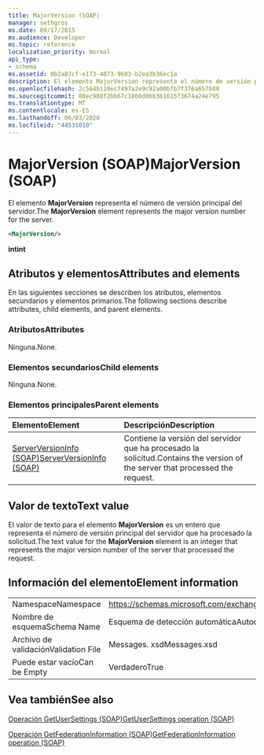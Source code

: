 ```yaml
---
title: MajorVersion (SOAP)
manager: sethgros
ms.date: 09/17/2015
ms.audience: Developer
ms.topic: reference
localization_priority: Normal
api_type:
- schema
ms.assetid: 0b2a83cf-e173-4073-9603-b2ea3b36ec1a
description: El elemento MajorVersion representa el número de versión principal del servidor.
ms.openlocfilehash: 2c564b110ec7497a2e9c92a00bfb7f376a657849
ms.sourcegitcommit: 88ec988f2bb67c1866d06b361615f3674a24e795
ms.translationtype: MT
ms.contentlocale: es-ES
ms.lasthandoff: 06/03/2020
ms.locfileid: "44531010"
---
```

# <a name="majorversion-soap"></a><span data-ttu-id="d141a-103">MajorVersion (SOAP)</span><span class="sxs-lookup"><span data-stu-id="d141a-103">MajorVersion (SOAP)</span></span>

<span data-ttu-id="d141a-104">El elemento **MajorVersion** representa el número de versión principal del servidor.</span><span class="sxs-lookup"><span data-stu-id="d141a-104">The **MajorVersion** element represents the major version number for the server.</span></span> 
  
```XML
<MajorVersion/>
```

 <span data-ttu-id="d141a-105">**int**</span><span class="sxs-lookup"><span data-stu-id="d141a-105">**int**</span></span>
## <a name="attributes-and-elements"></a><span data-ttu-id="d141a-106">Atributos y elementos</span><span class="sxs-lookup"><span data-stu-id="d141a-106">Attributes and elements</span></span>

<span data-ttu-id="d141a-107">En las siguientes secciones se describen los atributos, elementos secundarios y elementos primarios.</span><span class="sxs-lookup"><span data-stu-id="d141a-107">The following sections describe attributes, child elements, and parent elements.</span></span>
  
### <a name="attributes"></a><span data-ttu-id="d141a-108">Atributos</span><span class="sxs-lookup"><span data-stu-id="d141a-108">Attributes</span></span>

<span data-ttu-id="d141a-109">Ninguna.</span><span class="sxs-lookup"><span data-stu-id="d141a-109">None.</span></span>
  
### <a name="child-elements"></a><span data-ttu-id="d141a-110">Elementos secundarios</span><span class="sxs-lookup"><span data-stu-id="d141a-110">Child elements</span></span>

<span data-ttu-id="d141a-111">Ninguna.</span><span class="sxs-lookup"><span data-stu-id="d141a-111">None.</span></span>
  
### <a name="parent-elements"></a><span data-ttu-id="d141a-112">Elementos principales</span><span class="sxs-lookup"><span data-stu-id="d141a-112">Parent elements</span></span>

|<span data-ttu-id="d141a-113">**Elemento**</span><span class="sxs-lookup"><span data-stu-id="d141a-113">**Element**</span></span>|<span data-ttu-id="d141a-114">**Descripción**</span><span class="sxs-lookup"><span data-stu-id="d141a-114">**Description**</span></span>|
|:-----|:-----|
|[<span data-ttu-id="d141a-115">ServerVersionInfo (SOAP)</span><span class="sxs-lookup"><span data-stu-id="d141a-115">ServerVersionInfo (SOAP)</span></span>](serverversioninfo-soap.md) <br/> |<span data-ttu-id="d141a-116">Contiene la versión del servidor que ha procesado la solicitud.</span><span class="sxs-lookup"><span data-stu-id="d141a-116">Contains the version of the server that processed the request.</span></span>  <br/> |
   
## <a name="text-value"></a><span data-ttu-id="d141a-117">Valor de texto</span><span class="sxs-lookup"><span data-stu-id="d141a-117">Text value</span></span>

<span data-ttu-id="d141a-118">El valor de texto para el elemento **MajorVersion** es un entero que representa el número de versión principal del servidor que ha procesado la solicitud.</span><span class="sxs-lookup"><span data-stu-id="d141a-118">The text value for the **MajorVersion** element is an integer that represents the major version number of the server that processed the request.</span></span> 
  
## <a name="element-information"></a><span data-ttu-id="d141a-119">Información del elemento</span><span class="sxs-lookup"><span data-stu-id="d141a-119">Element information</span></span>

|||
|:-----|:-----|
|<span data-ttu-id="d141a-120">Namespace</span><span class="sxs-lookup"><span data-stu-id="d141a-120">Namespace</span></span>  <br/> |https://schemas.microsoft.com/exchange/2010/Autodiscover  <br/> |
|<span data-ttu-id="d141a-121">Nombre de esquema</span><span class="sxs-lookup"><span data-stu-id="d141a-121">Schema Name</span></span>  <br/> |<span data-ttu-id="d141a-122">Esquema de detección automática</span><span class="sxs-lookup"><span data-stu-id="d141a-122">Autodiscover schema</span></span>  <br/> |
|<span data-ttu-id="d141a-123">Archivo de validación</span><span class="sxs-lookup"><span data-stu-id="d141a-123">Validation File</span></span>  <br/> |<span data-ttu-id="d141a-124">Messages. xsd</span><span class="sxs-lookup"><span data-stu-id="d141a-124">Messages.xsd</span></span>  <br/> |
|<span data-ttu-id="d141a-125">Puede estar vacío</span><span class="sxs-lookup"><span data-stu-id="d141a-125">Can be Empty</span></span>  <br/> |<span data-ttu-id="d141a-126">Verdadero</span><span class="sxs-lookup"><span data-stu-id="d141a-126">True</span></span>  <br/> |
   
## <a name="see-also"></a><span data-ttu-id="d141a-127">Vea también</span><span class="sxs-lookup"><span data-stu-id="d141a-127">See also</span></span>



[<span data-ttu-id="d141a-128">Operación GetUserSettings (SOAP)</span><span class="sxs-lookup"><span data-stu-id="d141a-128">GetUserSettings operation (SOAP)</span></span>](getusersettings-operation-soap.md)
  
[<span data-ttu-id="d141a-129">Operación GetFederationInformation (SOAP)</span><span class="sxs-lookup"><span data-stu-id="d141a-129">GetFederationInformation operation (SOAP)</span></span>](getfederationinformation-operation-soap.md)

